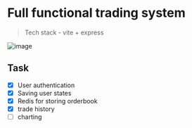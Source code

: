 # Full functional trading system

> Tech stack - vite + express

![image](https://github.com/user-attachments/assets/bfde9e9e-6456-4e66-add1-be71bbcb700b)

## Task

- [x] User authentication
- [x] Saving user states
- [x] Redis for storing orderbook
- [x] trade history
- [ ] charting
